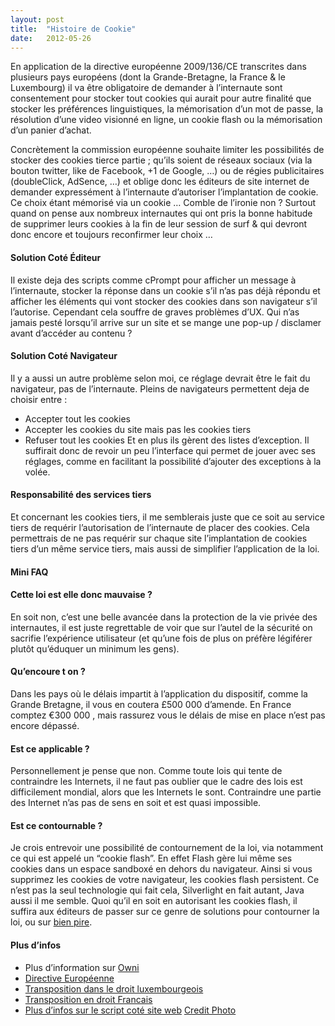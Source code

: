 ```yaml
---
layout:	post
title:	"Histoire de Cookie"
date:	2012-05-26
---
```


  En application de la directive européenne 2009/136/CE transcrites dans plusieurs pays européens (dont la Grande-Bretagne, la France & le Luxembourg) il va être obligatoire de demander à l’internaute sont consentement pour stocker tout cookies qui aurait pour autre finalité que stocker les préférences linguistiques, la mémorisation d’un mot de passe, la résolution d’une video visionné en ligne, un cookie flash ou la mémorisation d’un panier d’achat.

Concrètement la commission européenne souhaite limiter les possibilités de stocker des cookies tierce partie ; qu’ils soient de réseaux sociaux (via la bouton twitter, like de Facebook, +1 de Google, …) ou de régies publicitaires (doubleClick, AdSence, …) et oblige donc les éditeurs de site internet de demander expressément à l’internaute d’autoriser l’implantation de cookie. Ce choix étant mémorisé via un cookie … Comble de l’ironie non ? Surtout quand on pense aux nombreux internautes qui ont pris la bonne habitude de supprimer leurs cookies à la fin de leur session de surf & qui devront donc encore et toujours reconfirmer leur choix …

#### Solution Coté Éditeur

Il existe deja des scripts comme cPrompt pour afficher un message à l’internaute, stocker la réponse dans un cookie s’il n’as pas déjà répondu et afficher les éléments qui vont stocker des cookies dans son navigateur s’il l’autorise. Cependant cela souffre de graves problèmes d’UX. Qui n’as jamais pesté lorsqu’il arrive sur un site et se mange une pop-up / disclamer avant d’accéder au contenu ?

#### Solution Coté Navigateur

Il y a aussi un autre problème selon moi, ce réglage devrait être le fait du navigateur, pas de l’internaute. Pleins de navigateurs permettent deja de choisir entre :

* Accepter tout les cookies
* Accepter les cookies du site mais pas les cookies tiers
* Refuser tout les cookies
Et en plus ils gèrent des listes d’exception. Il suffirait donc de revoir un peu l’interface qui permet de jouer avec ses réglages, comme en facilitant la possibilité d’ajouter des exceptions à la volée.

#### Responsabilité des services tiers

Et concernant les cookies tiers, il me semblerais juste que ce soit au service tiers de requérir l’autorisation de l’internaute de placer des cookies. Cela permettrais de ne pas requérir sur chaque site l’implantation de cookies tiers d’un même service tiers, mais aussi de simplifier l’application de la loi.

#### Mini FAQ

#### Cette loi est elle donc mauvaise ?

En soit non, c’est une belle avancée dans la protection de la vie privée des internautes, il est juste regrettable de voir que sur l’autel de la sécurité on sacrifie l’expérience utilisateur (et qu’une fois de plus on préfère légiférer plutôt qu’éduquer un minimum les gens).

#### Qu’encoure t on ?

Dans les pays où le délais impartit à l’application du dispositif, comme la Grande Bretagne, il vous en coutera £500 000 d’amende. En France comptez €300 000 , mais rassurez vous le délais de mise en place n’est pas encore dépassé.

#### Est ce applicable ?

Personnellement je pense que non. Comme toute lois qui tente de contraindre les Internets, il ne faut pas oublier que le cadre des lois est difficilement mondial, alors que les Internets le sont. Contraindre une partie des Internet n’as pas de sens en soit et est quasi impossible.

#### Est ce contournable ?

Je crois entrevoir une possibilité de contournement de la loi, via notamment ce qui est appelé un “cookie flash”. En effet Flash gère lui même ses cookies dans un espace sandboxé en dehors du navigateur. Ainsi si vous supprimez les cookies de votre navigateur, les cookies flash persistent. Ce n’est pas la seul technologie qui fait cela, Silverlight en fait autant, Java aussi il me semble. Quoi qu’il en soit en autorisant les cookies flash, il suffira aux éditeurs de passer sur ce genre de solutions pour contourner la loi, ou sur [bien pire](http://samy.pl/evercookie/).

#### Plus d’infos

* Plus d’information sur [Owni](http://owni.fr/2012/05/25/aucun-site-ou-presque-ne-respecte-la-loi)
* [Directive Européenne](http://www.legilux.public.lu/leg/directives/archives/2009/2009D0136.html)
* [Transposition dans le droit luxembourgeois](http://www.legilux.public.lu/leg/a/archives/2011/0172/2011A2938A.html)
* [Transposition en droit Francais](http://www.vie-publique.fr/actualite/panorama/ordonnances/ordonnance-du-24-aout-2011-relative-aux-communications-electroniques.html)
* [Plus d’infos sur le script coté site web](http://michaelwright.me/cPrompt)
[Credit Photo](http://www.flickr.com/photos/pomofo/4342155360/)

  